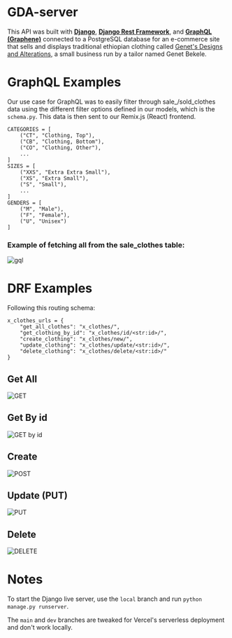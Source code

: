 # GDA-server

This API was built with [**Django**](https://www.djangoproject.com/), [**Django Rest Framework**](https://www.django-rest-framework.org/), and [**GraphQL**](https://graphql.org/) [**(Graphene)**](https://docs.graphene-python.org/en/latest/) connected to a PostgreSQL database for an e-commerce site that sells and displays traditional ethiopian clothing called [Genet's Designs and Alterations](https://genetdesigns.vercel.app), a small business run by a tailor named Genet Bekele.

# GraphQL Examples

Our use case for GraphQL was to easily filter through sale_/sold_clothes data using the different filter options defined in our models, which is the `schema.py`. This data is then sent to our Remix.js (React) frontend.

    CATEGORIES = [
        ("CT", "Clothing, Top"),
        ("CB", "Clothing, Bottom"),
        ("CO", "Clothing, Other"),
        ...
    ]
    SIZES = [
        ("XXS", "Extra Extra Small"),
        ("XS", "Extra Small"),
        ("S", "Small"),
        ...
    ]
    GENDERS = [
        ("M", "Male"),
        ("F", "Female"),
        ("U", "Unisex")
    ]

### Example of fetching all from the sale_clothes table:

![gql](https://github.com/GDA-dev/GDAserver/assets/106638403/f2617f87-23f1-4a23-8774-e88d078b5478)

# DRF Examples

Following this routing schema:

    x_clothes_urls = {
        "get_all_clothes": "x_clothes/",
        "get_clothing_by_id": "x_clothes/id/<str:id>/",
        "create_clothing": "x_clothes/new/",
        "update_clothing": "x_clothes/update/<str:id>/",
        "delete_clothing": "x_clothes/delete/<str:id>/"
    }

## Get All

![GET](https://github.com/GDA-dev/GDAserver/assets/106638403/09977281-0642-4a4a-86b1-964f6d32d754)

## Get By id

![GET by id](https://github.com/GDA-dev/GDAserver/assets/106638403/651bae25-b55a-4919-bb93-41e3817700f6)

## Create

![POST](https://github.com/GDA-dev/GDAserver/assets/106638403/9ffde1f7-d7ee-4f30-bde8-56f5439a3776)

## Update (PUT)

![PUT](https://github.com/GDA-dev/GDAserver/assets/106638403/df7fc247-c908-42f7-b60e-affb413d6cee)

## Delete

![DELETE](https://github.com/GDA-dev/GDAserver/assets/106638403/bb646762-c7be-4040-8d90-d25a1fbdaaa4)


# Notes

To start the Django live server, use the `local` branch and run `python manage.py runserver`.

The `main` and `dev` branches are tweaked for Vercel's serverless deployment and don't work locally. 